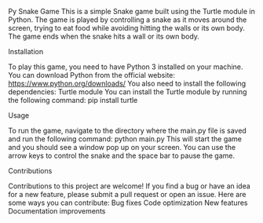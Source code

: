 Py Snake Game
This is a simple Snake game built using the Turtle module in Python. The game is played by controlling a snake as it moves around the screen, trying to eat food while avoiding hitting the walls or its own body. The game ends when the snake hits a wall or its own body.


Installation

To play this game, you need to have Python 3 installed on your machine. You can download Python from the official website: https://www.python.org/downloads/
You also need to install the following dependencies:
Turtle module
You can install the Turtle module by running the following command:
pip install turtle


Usage

To run the game, navigate to the directory where the main.py file is saved and run the following command:
python main.py
This will start the game and you should see a window pop up on your screen. You can use the arrow keys to control the snake and the space bar to pause the game.

Contributions

Contributions to this project are welcome! If you find a bug or have an idea for a new feature, please submit a pull request or open an issue.
Here are some ways you can contribute:
  Bug fixes
  Code optimization
  New features
  Documentation improvements


